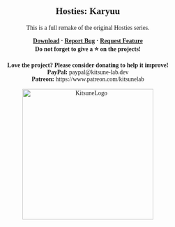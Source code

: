 <font face = "Trebuchet MS">
<div align="center">
    <h2 align="center">Hosties: Karyuu</h2>
    <p align="center">This is a full remake of the original Hosties series.</p>
    <b>
        <a href="https://github.com/K4ryuu/Hosties-Karyuu/releases">Download</a>
        ·
        <a href="https://github.com/K4ryuu/Hosties-Karyuu/issues">Report Bug</a>
        ·
        <a href="https://github.com/K4ryuu/Hosties-Karyuu/issues">Request Feature</a>
    </b>
    <br/>
    <b>Do not forget to give a ⭐ on the projects!</b><br/><br/>
    <b>Love the project? Please consider donating to help it improve!</b><br/>
    <b>PayPal:</b> paypal@kitsune-lab.dev<br/>
    <b>Patreon:</b> https://www.patreon.com/kitsunelab
</div>

<p align="center">
    <img width="300px" href="https://github.com/Kitsune-Lab" src="https://kitsune-lab.dev/storage/images/kl-logo.webp" align="center" alt="KitsuneLogo"/>
</p>

</font>

